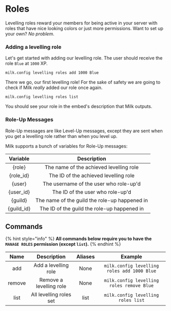 # Roles

Levelling roles reward your members for being active in your server with roles that have nice looking colors or just more permissions. Want to set up your own? _No problem_.

### Adding a levelling role

Let's get started with adding our levelling role. The user should receive the role `Blue` at `1000` XP.

```text
milk.config levelling roles add 1000 Blue
```

There we go, our first levelling role! For the sake of safety we are going to check if Milk _really_ added our role once again.

```text
milk.config levelling roles list
```

You should see your role in the embed's description that Milk outputs.

### Role-Up Messages

Role-Up messages are like Level-Up messages, except they are sent when you get a levelling role rather than when you level up.

Milk supports a bunch of variables for Role-Up messages:

| Variable | Description |
| :---: | :---: |
| {role} | The name of the achieved levelling role |
| {role\_id} | The ID of the achieved levelling role |
| {user} | The username of the user who role-up'd |
| {user\_id} | The ID of the user who role-up'd |
| {guild} | The name of the guild the role-up happened in |
| {guild\_id} | The ID of the guild the role-up happened in |

## Commands

{% hint style="info" %}
**All commands below require you to have the `MANAGE ROLES` permission \(except `list`\).**
{% endhint %}

| Name | Description | Aliases | Example |
| :---: | :---: | :---: | :---: |
| add | Add a levelling role | None | `milk.config levelling roles add 1000 Blue` |
| remove | Remove a levelling role | None | `milk.config levelling roles remove Blue` |
| list | All levelling roles set | list | `milk.config levelling roles list` |



